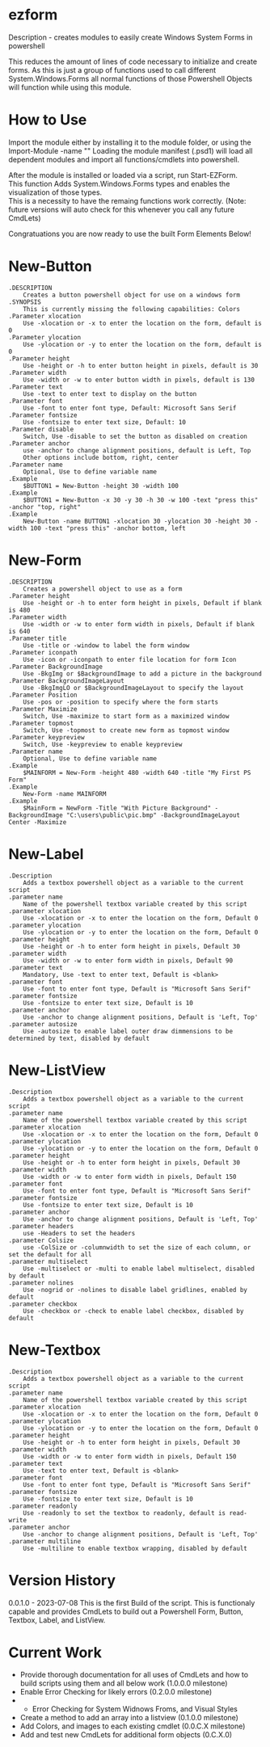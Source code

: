 # ezform
Description - creates modules to easily create Windows System Forms in powershell

This reduces the amount of lines of code necessary to initialize and create forms.
As this is just a group of functions used to call different System.Windows.Forms all normal functions of those Powershell Objects will function while using this module.

# How to Use
Import the module either by installing it to the module folder, or using the Import-Module -name "<path to ezform.psd1>"
Loading the module manifest (.psd1) will load all dependent modules and import all functions/cmdlets into powershell.

After the module is installed or loaded via a script, run Start-EZForm.  
This function Adds System.Windows.Forms types and enables the visualization of those types.  
This is a necessity to have the remaing functions work correctly.  (Note: future versions will auto check for this whenever you call any future CmdLets)

Congratuations you are now ready to use the built Form Elements Below!

# New-Button
	.DESCRIPTION
        Creates a button powershell object for use on a windows form
	.SYNOPSIS	
		This is currently missing the following capabilities: Colors
    .Parameter xlocation
        Use -xlocation or -x to enter the location on the form, default is 0
    .Parameter ylocation
        Use -ylocation or -y to enter the location on the form, default is 0
    .Parameter height
        Use -height or -h to enter button height in pixels, default is 30
    .Parameter width
        Use -width or -w to enter button width in pixels, default is 130
    .Parameter text
        Use -text to enter text to display on the button
    .Parameter font
        Use -font to enter font type, Default: Microsoft Sans Serif
    .Parameter fontsize
        Use -fontsize to enter text size, Default: 10
    .Parameter disable
        Switch, Use -disable to set the button as disabled on creation
    .Parameter anchor
        use -anchor to change alignment positions, default is Left, Top
        Other options include bottom, right, center
    .Parameter name
        Optional, Use to define variable name
    .Example
        $BUTTON1 = New-Button -height 30 -width 100
    .Example
        $BUTTON1 = New-Button -x 30 -y 30 -h 30 -w 100 -text "press this" -anchor "top, right"
    .Example
        New-Button -name BUTTON1 -xlocation 30 -ylocation 30 -height 30 -width 100 -text "press this" -anchor bottom, left

# New-Form
    .DESCRIPTION
        Creates a powershell object to use as a form
    .Parameter height
		Use -height or -h to enter form height in pixels, Default if blank is 480
    .Parameter width
        Use -width or -w to enter form width in pixels, Default if blank is 640
    .Parameter title
        Use -title or -window to label the form window
    .Parameter iconpath
        Use -icon or -iconpath to enter file location for form Icon
    .Parameter BackgroundImage
		Use -BkgImg or $BackgroundImage to add a picture in the background
	.Parameter BackgroundImageLayout
		Use -BkgImgLO or $BackgroundImageLayout to specify the layout
    .Parameter Position
		Use -pos or -position to specify where the form starts
	.Parameter Maximize
		Switch, Use -maximize to start form as a maximized window
	.Parameter topmost
		Switch, Use -topmost to create new form as topmost window
	.Parameter keypreview
		Switch, Use -keypreview to enable keypreview
	.Parameter name
        Optional, Use to define variable name
    .Example
        $MAINFORM = New-Form -height 480 -width 640 -title "My First PS Form"
    .Example
		New-Form -name MAINFORM
    .Example
		$MainForm = NewForm -Title "With Picture Background" -BackgroundImage "C:\users\public\pic.bmp" -BackgroundImageLayout Center -Maximize

# New-Label
	.Description 
		Adds a textbox powershell object as a variable to the current script
	.parameter name
		Name of the powershell textbox variable created by this script
	.parameter xlocation
		Use -xlocation or -x to enter the location on the form, Default 0
	.parameter ylocation
		Use -ylocation or -y to enter the location on the form, Default 0
	.parameter height
		Use -height or -h to enter form height in pixels, Default 30
	.parameter width
		Use -width or -w to enter form width in pixels, Default 90
	.parameter text
		Mandatory, Use -text to enter text, Default is <blank>
	.parameter font
		Use -font to enter font type, Default is "Microsoft Sans Serif"
	.parameter fontsize
		Use -fontsize to enter text size, Default is 10
	.parameter anchor
		Use -anchor to change alignment positions, Default is 'Left, Top'
	.parameter autosize
		Use -autosize to enable label outer draw dimmensions to be determined by text, disabled by default
		
# New-ListView
	.Description 
		Adds a textbox powershell object as a variable to the current script
	.parameter name
		Name of the powershell textbox variable created by this script
	.parameter xlocation
		Use -xlocation or -x to enter the location on the form, Default 0
	.parameter ylocation
		Use -ylocation or -y to enter the location on the form, Default 0
	.parameter height
		Use -height or -h to enter form height in pixels, Default 30
	.parameter width
		Use -width or -w to enter form width in pixels, Default 150
	.parameter font
		Use -font to enter font type, Default is "Microsoft Sans Serif"
	.parameter fontsize
		Use -fontsize to enter text size, Default is 10
	.parameter anchor
		Use -anchor to change alignment positions, Default is 'Left, Top'
	.parameter headers
		use -Headers to set the headers
	.parameter Colsize
		use -ColSize or -columnwidth to set the size of each column, or set the default for all
	.parameter multiselect
		Use -multiselect or -multi to enable label multiselect, disabled by default
	.parameter nolines
		Use -nogrid or -nolines to disable label gridlines, enabled by default
	.parameter checkbox
		Use -checkbox or -check to enable label checkbox, disabled by default
		
		
# New-Textbox
	.Description 
		Adds a textbox powershell object as a variable to the current script
	.parameter name
		Name of the powershell textbox variable created by this script
	.parameter xlocation
		Use -xlocation or -x to enter the location on the form, Default 0
	.parameter ylocation
		Use -ylocation or -y to enter the location on the form, Default 0
	.parameter height
		Use -height or -h to enter form height in pixels, Default 30
	.parameter width
		Use -width or -w to enter form width in pixels, Default 150
	.parameter text
		Use -text to enter text, Default is <blank>
	.parameter font
		Use -font to enter font type, Default is "Microsoft Sans Serif"
	.parameter fontsize
		Use -fontsize to enter text size, Default is 10
	.parameter readonly
		Use -readonly to set the textbox to readonly, default is read-write
	.parameter anchor
		Use -anchor to change alignment positions, Default is 'Left, Top'
	.parameter multiline
		Use -multiline to enable textbox wrapping, disabled by default

# Version History

0.0.1.0 - 2023-07-08
This is the first Build of the script.  This is functionaly capable and provides CmdLets to build out a Powershell Form, Button, Textbox, Label, and ListView.

# Current Work
- Provide thorough documentation for all uses of CmdLets and how to build scripts using them and all below work (1.0.0.0 milestone)
- Enable Error Checking for likely errors (0.2.0.0 milestone)
-	-	Error Checking for System Widnows Froms, and Visual Styles
- Create a method to add an array into a listview (0.1.0.0 milestone)
- Add Colors, and images to each existing cmdlet (0.0.C.X milestone)
- Add and test new CmdLets for additional form objects (0.C.X.0)
